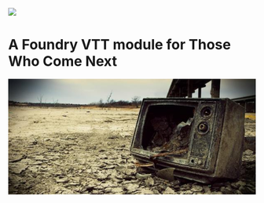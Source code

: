 ![](https://img.shields.io/badge/Foundry-v0.8.6-informational)
<!--- Downloads @ Latest Badge -->
<!--- ![Latest Release Download Count](https://img.shields.io/github/downloads/agoramachina/TWCN/latest/module.zip) -->

<!--- Forge Bazaar Install % Badge -->
<!--- replace <your-module-name> with the `name` in your manifest -->
<!--- ![Forge Installs](https://img.shields.io/badge/dynamic/json?label=Forge%20Installs&query=package.installs&suffix=%25&url=https%3A%2F%2Fforge-vtt.com%2Fapi%2Fbazaar%2Fpackage%2F<your-module-name>&colorB=4aa94a) -->


# A Foundry VTT module for Those Who Come Next

<p align="center">
<img align="center" src="https://github.com/agoramachina/TWCN/blob/master/assets/TWCN_banner.jpg">
</p>


